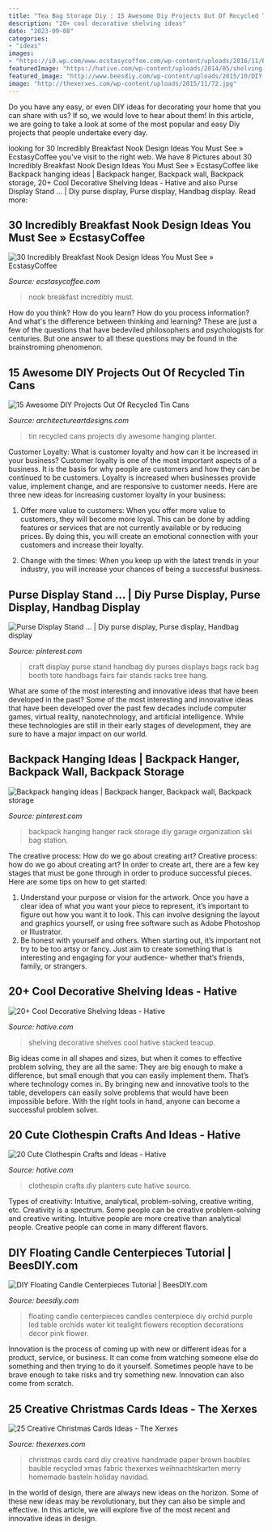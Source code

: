 ```yaml
---
title: "Tea Bag Storage Diy : 15 Awesome Diy Projects Out Of Recycled Tin Cans"
description: "20+ cool decorative shelving ideas"
date: "2023-09-08"
categories:
- "ideas"
images:
- "https://i0.wp.com/www.ecstasycoffee.com/wp-content/uploads/2016/11/Breakfast-Nook-Design-Ideas4.jpg?resize=550%2C733"
featuredImage: "https://hative.com/wp-content/uploads/2014/05/shelving-ideas/11-stacked-teacup-shelves.jpg"
featured_image: "http://www.beesdiy.com/wp-content/uploads/2015/10/DIY-Floating-Candle-Centerpiece-tutorial3.jpg"
image: "http://thexerxes.com/wp-content/uploads/2015/11/72.jpg"
---
```



Do you have any easy, or even DIY ideas for decorating your home that you can share with us? If so, we would love to hear about them! In this article, we are going to take a look at some of the most popular and easy Diy projects that people undertake every day.

	

		
looking for 30 Incredibly Breakfast Nook Design Ideas You Must See » EcstasyCoffee you've visit to the right web. We have 8 Pictures about 30 Incredibly Breakfast Nook Design Ideas You Must See » EcstasyCoffee like Backpack hanging ideas | Backpack hanger, Backpack wall, Backpack storage, 20+ Cool Decorative Shelving Ideas - Hative and also Purse Display Stand … | Diy purse display, Purse display, Handbag display. Read more:
		
    
## 30 Incredibly Breakfast Nook Design Ideas You Must See » EcstasyCoffee

<img loading=lazy src="https://i0.wp.com/www.ecstasycoffee.com/wp-content/uploads/2016/11/Breakfast-Nook-Design-Ideas4.jpg?resize=550%2C733" onerror="this.onerror=null;this.src='https://tse3.mm.bing.net/th?id=OIP.KAVL1RtdoGS_c-4rrCgUWgHaJ3&amp;pid=15.1';" alt="30 Incredibly Breakfast Nook Design Ideas You Must See » EcstasyCoffee">

_Source: ecstasycoffee.com_

>nook breakfast incredibly must. 

	

How do you think? How do you learn? How do you process information? And what's the difference between thinking and learning? These are just a few of the questions that have bedeviled philosophers and psychologists for centuries. But one answer to all these questions may be found in the brainstroming phenomenon.

    
## 15 Awesome DIY Projects Out Of Recycled Tin Cans

<img loading=lazy src="https://www.architectureartdesigns.com/wp-content/uploads/2017/08/15-Awesome-DIY-Projects-Out-Of-Recycled-Tin-Cans-9.jpg" onerror="this.onerror=null;this.src='https://tse3.mm.bing.net/th?id=OIP.EWkZ57gPloaqvCY8pFvGCwHaLH&amp;pid=15.1';" alt="15 Awesome DIY Projects Out Of Recycled Tin Cans">

_Source: architectureartdesigns.com_

>tin recycled cans projects diy awesome hanging planter. 

	

Customer Loyalty: What is customer loyalty and how can it be increased in your business?
Customer loyalty is one of the most important aspects of a business. It is the basis for why people are customers and how they can be continued to be customers. Loyalty is increased when businesses provide value, implement change, and are responsive to customer needs. Here are three new ideas for increasing customer loyalty in your business:
1. Offer more value to customers: When you offer more value to customers, they will become more loyal. This can be done by adding features or services that are not currently available or by reducing prices. By doing this, you will create an emotional connection with your customers and increase their loyalty.

2. Change with the times: When you keep up with the latest trends in your industry, you will increase your chances of being a successful business.

    
## Purse Display Stand … | Diy Purse Display, Purse Display, Handbag Display

<img loading=lazy src="https://i.pinimg.com/736x/09/c9/f2/09c9f2e2b6fd3983b409c8cd7f112010.jpg" onerror="this.onerror=null;this.src='https://tse1.mm.bing.net/th?id=OIP.oieEXC9J-x7IwXurwQRiAQAAAA&amp;pid=15.1';" alt="Purse Display Stand … | Diy purse display, Purse display, Handbag display">

_Source: pinterest.com_

>craft display purse stand handbag diy purses displays bags rack bag booth tote handbags fairs fair stands racks tree hang. 

	

What are some of the most interesting and innovative ideas that have been developed in the past?
Some of the most interesting and innovative ideas that have been developed over the past few decades include computer games, virtual reality, nanotechnology, and artificial intelligence. While these technologies are still in their early stages of development, they are sure to have a major impact on our world.

    
## Backpack Hanging Ideas | Backpack Hanger, Backpack Wall, Backpack Storage

<img loading=lazy src="https://i.pinimg.com/736x/19/bc/94/19bc9444d60c6bd601edfd9f6389b610--backpack-hanger-backpack-wall.jpg" onerror="this.onerror=null;this.src='https://tse4.mm.bing.net/th?id=OIP.cQqoXO5cxafPe6qU3ZN2_wHaNK&amp;pid=15.1';" alt="Backpack hanging ideas | Backpack hanger, Backpack wall, Backpack storage">

_Source: pinterest.com_

>backpack hanging hanger rack storage diy garage organization ski bag station. 

	

The creative process: How do we go about creating art?
Creative process: how do we go about creating art?
In order to create art, there are a few key stages that must be gone through in order to produce successful pieces. Here are some tips on how to get started: 

1. Understand your purpose or vision for the artwork. Once you have a clear idea of what you want your piece to represent, it’s important to figure out how you want it to look. This can involve designing the layout and graphics yourself, or using free software such as Adobe Photoshop or Illustrator. 
2. Be honest with yourself and others. When starting out, it’s important not try to be too artsy or fancy. Just aim to create something that is interesting and engaging for your audience- whether that’s friends, family, or strangers. 

    
## 20+ Cool Decorative Shelving Ideas - Hative

<img loading=lazy src="https://hative.com/wp-content/uploads/2014/05/shelving-ideas/11-stacked-teacup-shelves.jpg" onerror="this.onerror=null;this.src='https://tse1.mm.bing.net/th?id=OIP.uWJsmKfa_GkD0EkiU5oBowHaMi&amp;pid=15.1';" alt="20+ Cool Decorative Shelving Ideas - Hative">

_Source: hative.com_

>shelving decorative shelves cool hative stacked teacup. 

	

Big ideas come in all shapes and sizes, but when it comes to effective problem solving, they are all the same: They are big enough to make a difference, but small enough that you can easily implement them. That’s where technology comes in. By bringing new and innovative tools to the table, developers can easily solve problems that would have been impossible before. With the right tools in hand, anyone can become a successful problem solver.

    
## 20 Cute Clothespin Crafts And Ideas - Hative

<img loading=lazy src="https://hative.com/wp-content/uploads/2014/11/clothespin-crafts/7-diy-clothespin-planters.jpg" onerror="this.onerror=null;this.src='https://tse4.mm.bing.net/th?id=OIP.K0qzoDqxIm3z3ZoD2n1upAHaMb&amp;pid=15.1';" alt="20 Cute Clothespin Crafts and Ideas - Hative">

_Source: hative.com_

>clothespin crafts diy planters cute hative source. 

	

Types of creativity: Intuitive, analytical, problem-solving, creative writing, etc.
Creativity is a spectrum. Some people can be creative problem-solving and creative writing. Intuitive people are more creative than analytical people. Creative people can come in many different flavors.

    
## DIY Floating Candle Centerpieces Tutorial | BeesDIY.com

<img loading=lazy src="http://www.beesdiy.com/wp-content/uploads/2015/10/DIY-Floating-Candle-Centerpiece-tutorial3.jpg" onerror="this.onerror=null;this.src='https://tse2.mm.bing.net/th?id=OIP.sQk6FuQxWcIhTgEn7gjV0gHaJ4&amp;pid=15.1';" alt="DIY Floating Candle Centerpieces Tutorial | BeesDIY.com">

_Source: beesdiy.com_

>floating candle centerpieces candles centerpiece diy orchid purple led table orchids water kit tealight flowers reception decorations decor pink flower. 

	

Innovation is the process of coming up with new or different ideas for a product, service, or business. It can come from watching someone else do something and then trying to do it yourself. Sometimes people have to be brave enough to take risks and try something new. Innovation can also come from scratch.

    
## 25 Creative Christmas Cards Ideas - The Xerxes

<img loading=lazy src="http://thexerxes.com/wp-content/uploads/2015/11/72.jpg" onerror="this.onerror=null;this.src='https://tse1.mm.bing.net/th?id=OIP.U1-bcCKPv6RqP_8tijcqLgHaJ5&amp;pid=15.1';" alt="25 Creative Christmas Cards Ideas - The Xerxes">

_Source: thexerxes.com_

>christmas cards card diy creative handmade paper brown baubles bauble recycled xmas fabric thexerxes weihnachtskarten merry homemade basteln holiday navidad. 

	

In the world of design, there are always new ideas on the horizon. Some of these new ideas may be revolutionary, but they can also be simple and effective. In this article, we will explore five of the most recent and innovative ideas in design.

